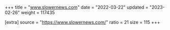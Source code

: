 +++
title = "www.slowernews.com"
date = "2022-03-22"
updated = "2023-02-26"
weight = 117435

[extra]
source = "https://www.slowernews.com/"
ratio = 21
size = 115
+++
